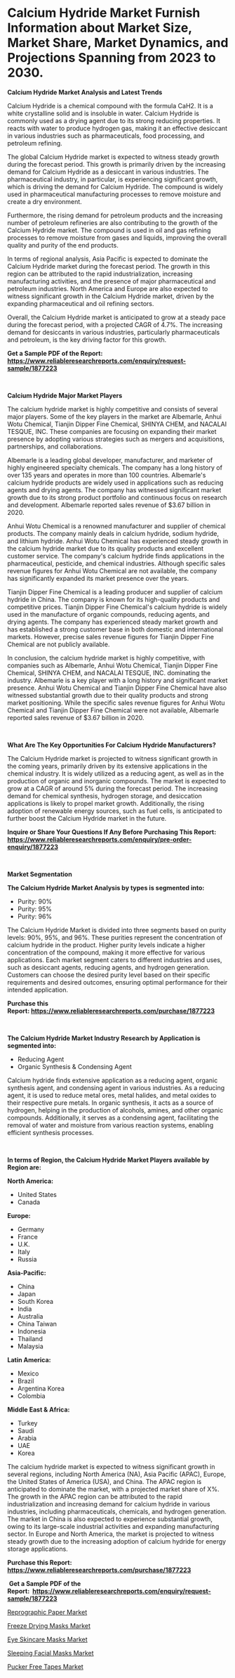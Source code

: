 <p><h1>Calcium Hydride Market Furnish Information about Market Size, Market Share, Market Dynamics, and Projections Spanning from 2023 to 2030.</h1></p><p><strong>Calcium Hydride Market Analysis and Latest Trends</strong></p>
<p><p>Calcium Hydride is a chemical compound with the formula CaH2. It is a white crystalline solid and is insoluble in water. Calcium Hydride is commonly used as a drying agent due to its strong reducing properties. It reacts with water to produce hydrogen gas, making it an effective desiccant in various industries such as pharmaceuticals, food processing, and petroleum refining.</p><p>The global Calcium Hydride market is expected to witness steady growth during the forecast period. This growth is primarily driven by the increasing demand for Calcium Hydride as a desiccant in various industries. The pharmaceutical industry, in particular, is experiencing significant growth, which is driving the demand for Calcium Hydride. The compound is widely used in pharmaceutical manufacturing processes to remove moisture and create a dry environment.</p><p>Furthermore, the rising demand for petroleum products and the increasing number of petroleum refineries are also contributing to the growth of the Calcium Hydride market. The compound is used in oil and gas refining processes to remove moisture from gases and liquids, improving the overall quality and purity of the end products.</p><p>In terms of regional analysis, Asia Pacific is expected to dominate the Calcium Hydride market during the forecast period. The growth in this region can be attributed to the rapid industrialization, increasing manufacturing activities, and the presence of major pharmaceutical and petroleum industries. North America and Europe are also expected to witness significant growth in the Calcium Hydride market, driven by the expanding pharmaceutical and oil refining sectors.</p><p>Overall, the Calcium Hydride market is anticipated to grow at a steady pace during the forecast period, with a projected CAGR of 4.7%. The increasing demand for desiccants in various industries, particularly pharmaceuticals and petroleum, is the key driving factor for this growth.</p></p>
<p><strong>Get a Sample PDF of the Report:&nbsp; <a href="https://www.reliableresearchreports.com/enquiry/request-sample/1877223">https://www.reliableresearchreports.com/enquiry/request-sample/1877223</a></strong></p>
<p>&nbsp;</p>
<p><strong>Calcium Hydride Major Market Players</strong></p>
<p><p>The calcium hydride market is highly competitive and consists of several major players. Some of the key players in the market are Albemarle, Anhui Wotu Chemical, Tianjin Dipper Fine Chemical, SHINYA CHEM, and NACALAI TESQUE, INC. These companies are focusing on expanding their market presence by adopting various strategies such as mergers and acquisitions, partnerships, and collaborations.</p><p>Albemarle is a leading global developer, manufacturer, and marketer of highly engineered specialty chemicals. The company has a long history of over 135 years and operates in more than 100 countries. Albemarle's calcium hydride products are widely used in applications such as reducing agents and drying agents. The company has witnessed significant market growth due to its strong product portfolio and continuous focus on research and development. Albemarle reported sales revenue of $3.67 billion in 2020.</p><p>Anhui Wotu Chemical is a renowned manufacturer and supplier of chemical products. The company mainly deals in calcium hydride, sodium hydride, and lithium hydride. Anhui Wotu Chemical has experienced steady growth in the calcium hydride market due to its quality products and excellent customer service. The company's calcium hydride finds applications in the pharmaceutical, pesticide, and chemical industries. Although specific sales revenue figures for Anhui Wotu Chemical are not available, the company has significantly expanded its market presence over the years.</p><p>Tianjin Dipper Fine Chemical is a leading producer and supplier of calcium hydride in China. The company is known for its high-quality products and competitive prices. Tianjin Dipper Fine Chemical's calcium hydride is widely used in the manufacture of organic compounds, reducing agents, and drying agents. The company has experienced steady market growth and has established a strong customer base in both domestic and international markets. However, precise sales revenue figures for Tianjin Dipper Fine Chemical are not publicly available.</p><p>In conclusion, the calcium hydride market is highly competitive, with companies such as Albemarle, Anhui Wotu Chemical, Tianjin Dipper Fine Chemical, SHINYA CHEM, and NACALAI TESQUE, INC. dominating the industry. Albemarle is a key player with a long history and significant market presence. Anhui Wotu Chemical and Tianjin Dipper Fine Chemical have also witnessed substantial growth due to their quality products and strong market positioning. While the specific sales revenue figures for Anhui Wotu Chemical and Tianjin Dipper Fine Chemical were not available, Albemarle reported sales revenue of $3.67 billion in 2020.</p></p>
<p>&nbsp;</p>
<p><strong>What Are The Key Opportunities For Calcium Hydride Manufacturers?</strong></p>
<p><p>The Calcium Hydride market is projected to witness significant growth in the coming years, primarily driven by its extensive applications in the chemical industry. It is widely utilized as a reducing agent, as well as in the production of organic and inorganic compounds. The market is expected to grow at a CAGR of around 5% during the forecast period. The increasing demand for chemical synthesis, hydrogen storage, and desiccation applications is likely to propel market growth. Additionally, the rising adoption of renewable energy sources, such as fuel cells, is anticipated to further boost the Calcium Hydride market in the future.</p></p>
<p><strong>Inquire or Share Your Questions If Any Before Purchasing This Report: <a href="https://www.reliableresearchreports.com/enquiry/pre-order-enquiry/1877223">https://www.reliableresearchreports.com/enquiry/pre-order-enquiry/1877223</a></strong></p>
<p>&nbsp;</p>
<p><strong>Market Segmentation</strong></p>
<p><strong>The Calcium Hydride Market Analysis by types is segmented into:</strong></p>
<p><ul><li>Purity: 90%</li><li>Purity: 95%</li><li>Purity: 96%</li></ul></p>
<p><p>The Calcium Hydride Market is divided into three segments based on purity levels: 90%, 95%, and 96%. These purities represent the concentration of calcium hydride in the product. Higher purity levels indicate a higher concentration of the compound, making it more effective for various applications. Each market segment caters to different industries and uses, such as desiccant agents, reducing agents, and hydrogen generation. Customers can choose the desired purity level based on their specific requirements and desired outcomes, ensuring optimal performance for their intended application.</p></p>
<p><strong>Purchase this Report:&nbsp;<a href="https://www.reliableresearchreports.com/purchase/1877223">https://www.reliableresearchreports.com/purchase/1877223</a></strong></p>
<p>&nbsp;</p>
<p><strong>The Calcium Hydride Market Industry Research by Application is segmented into:</strong></p>
<p><ul><li>Reducing Agent</li><li>Organic Synthesis & Condensing Agent</li></ul></p>
<p><p>Calcium hydride finds extensive application as a reducing agent, organic synthesis agent, and condensing agent in various industries. As a reducing agent, it is used to reduce metal ores, metal halides, and metal oxides to their respective pure metals. In organic synthesis, it acts as a source of hydrogen, helping in the production of alcohols, amines, and other organic compounds. Additionally, it serves as a condensing agent, facilitating the removal of water and moisture from various reaction systems, enabling efficient synthesis processes.</p></p>
<p>&nbsp;</p>
<p><strong>In terms of Region, the Calcium Hydride Market Players available by Region are:</strong></p>
<p>
    <p> <strong> North America: </strong>
        <ul>
            <li>United States</li>
            <li>Canada</li>
        </ul>
        </p> 
    <p> <strong> Europe: </strong>
        <ul>
            <li>Germany</li>
            <li>France</li>
            <li>U.K.</li>
            <li>Italy</li>
            <li>Russia</li>
        </ul>
        </p> 
    <p> <strong> Asia-Pacific: </strong>
        <ul>
            <li>China</li>
            <li>Japan</li>
            <li>South Korea</li>
            <li>India</li>
            <li>Australia</li>
            <li>China Taiwan</li>
            <li>Indonesia</li>
            <li>Thailand</li>
            <li>Malaysia</li>
        </ul>
        </p> 
    <p> <strong> Latin America: </strong>
        <ul>
            <li>Mexico</li>
            <li>Brazil</li>
            <li>Argentina Korea</li>
            <li>Colombia</li>
        </ul>
        </p> 
    <p> <strong> Middle East & Africa: </strong>
        <ul>
            <li>Turkey</li>
            <li>Saudi</li>
            <li>Arabia</li>
            <li>UAE</li>
            <li>Korea</li>
        </ul>
    </p>
    </p>
<p><p>The calcium hydride market is expected to witness significant growth in several regions, including North America (NA), Asia Pacific (APAC), Europe, the United States of America (USA), and China. The APAC region is anticipated to dominate the market, with a projected market share of X%. The growth in the APAC region can be attributed to the rapid industrialization and increasing demand for calcium hydride in various industries, including pharmaceuticals, chemicals, and hydrogen generation. The market in China is also expected to experience substantial growth, owing to its large-scale industrial activities and expanding manufacturing sector. In Europe and North America, the market is projected to witness steady growth due to the increasing adoption of calcium hydride for energy storage applications.</p></p>
<p><strong>Purchase this Report: <a href="https://www.reliableresearchreports.com/purchase/1877223">https://www.reliableresearchreports.com/purchase/1877223</a></strong></p>
<p>&nbsp;<strong>Get a Sample PDF of the Report:&nbsp;&nbsp;<a href="https://www.reliableresearchreports.com/enquiry/request-sample/1877223">https://www.reliableresearchreports.com/enquiry/request-sample/1877223</a></strong></p>
<p><strong></strong></p>
<p><p><a href="https://github.com/dzharov81/Market-Research-Report-List-1/blob/main/reprographic-paper-market.md">Reprographic Paper Market</a></p><p><a href="https://medium.com/@magaliortiz1955/freeze-drying-masks-market-outlook-industry-overview-and-forecast-2023-to-2030-baf3e9ea6888">Freeze Drying Masks Market</a></p><p><a href="https://medium.com/@linabernier/eye-skincare-masks-market-size-cagr-trends-2024-2030-2dcfd3161fb7">Eye Skincare Masks Market</a></p><p><a href="https://medium.com/@twiladurgan/sleeping-facial-masks-market-insight-market-trends-growth-forecasted-from-2023-to-2030-c7213f0ad1cf">Sleeping Facial Masks Market</a></p><p><a href="https://github.com/scarol104/Market-Research-Report-List-1/blob/main/pucker-free-tapes-market.md">Pucker Free Tapes Market</a></p></p>